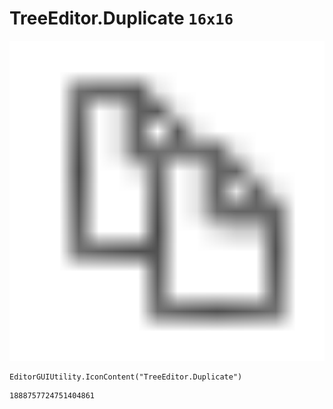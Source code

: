 # TreeEditor.Duplicate `16x16`
<img src="/img/TreeEditor.Duplicate.png" width=512 height=512>

``` CSharp
EditorGUIUtility.IconContent("TreeEditor.Duplicate")
```
```
1888757724751404861
```
